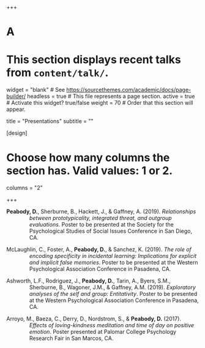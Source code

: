 +++
# A
# This section displays recent talks from `content/talk/`.

widget = "blank"  # See https://sourcethemes.com/academic/docs/page-builder/
headless = true  # This file represents a page section.
active = true  # Activate this widget? true/false
weight = 70  # Order that this section will appear.

title = "Presentations"
subtitle = ""

[design]
  # Choose how many columns the section has. Valid values: 1 or 2.
  columns = "2"


+++

<p style="margin-left: 60px; text-indent: -60px;"><b>Peabody, D.</b>, Sherburne, B., Hackett, J., & Gaffney, A. (2019). <i>Relationships between prototypicality, integrated threat, and outgroup evaluations</i>. Poster to be presented at the Society for the Psychological Studies of Social Issues Conference in San Diego, CA.</p>

<p style="margin-left: 60px; text-indent: -60px;">McLaughlin, C., Foster, A., <b>Peabody, D.</b>, & Sanchez, K. (2019). <i>The role of encoding specificity in incidental learning: Implications for explicit and implicit false memories</i>. Poster to be presented at the Western Psychological Association Conference in Pasadena, CA.</p>

<p style="margin-left: 60px; text-indent: -60px;">Ashworth, L.F., Rodriguez, J., <b>Peabody, D.</b>, Tarin, A., Byers, S.M., Sherburne, B., Wagoner, J.M., & Gaffney, A.M. (2019). <i>Exploratory analyses of the self and group: Entitativity</i>. Poster to be presented at the Western Psychological Association Conference in Pasadena, CA.</p>

<p style="margin-left: 60px; text-indent: -60px;">Arroyo, M., Baeza, C., Derry, D., Nordstrom, S., & <b>Peabody, D.</b> (2017). <i>Effects of loving-kindness meditation and time of day on positive emotion</i>. Poster presented at Palomar College Psychology Research Fair in San Marcos, CA.</p>
